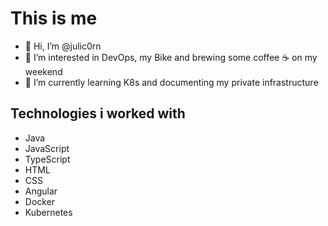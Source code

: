 # This is me

- 👋 Hi, I’m @julic0rn
- 👀 I’m interested in DevOps, my Bike and brewing some coffee ☕ on my weekend
- 🌱 I’m currently learning K8s and documenting my private infrastructure

## Technologies i worked with

- Java
- JavaScript
- TypeScript
- HTML
- CSS
- Angular
- Docker
- Kubernetes

